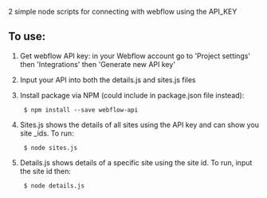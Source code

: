 2 simple node scripts for connecting with webflow using the API_KEY

## To use: ##

1. Get webflow API key: in your Webflow account go to 'Project settings' then 'Integrations' then 'Generate new API key'
2. Input your API into both the details.js and sites.js files
3. Install package via NPM (could include in package.json file instead):
    
        $ npm install --save webflow-api

4. Sites.js shows the details of all sites using the API key and can show you site _ids. To run:

        $ node sites.js

5. Details.js shows details of a specific site using the site id. To run, input the site id then:

        $ node details.js
